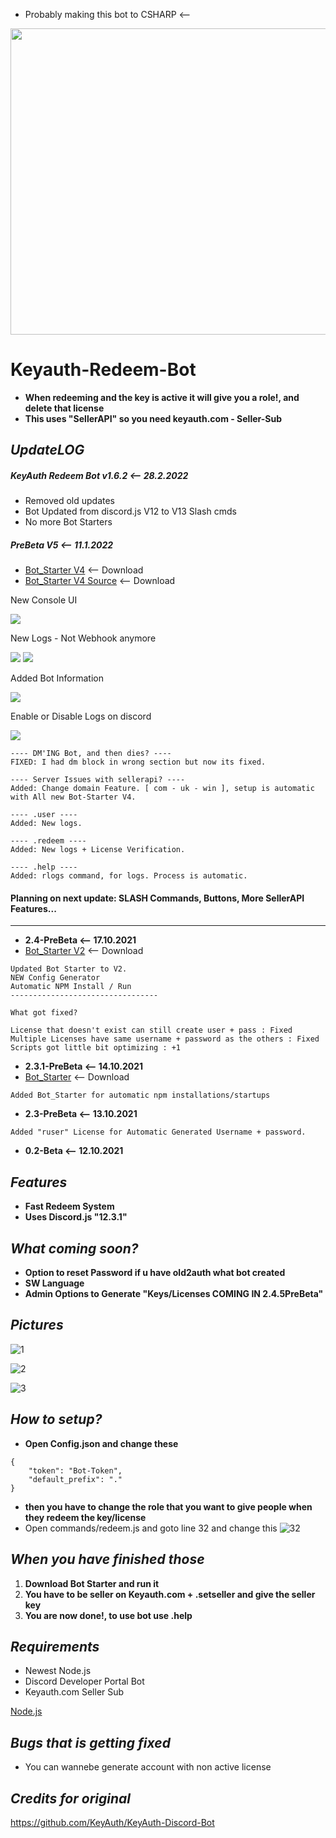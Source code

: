 - Probably making this bot to CSHARP <--



<img src="https://github.com/mazk5145/imgs/blob/main/keyauthredeembot.jpg?raw=true" alt="" data-canonical-src="https://github.com/mazk5145/imgs/blob/main/keyauthredeembot.jpg?raw=trueg" width="1280" height="490" />


# Keyauth-Redeem-Bot
- **When redeeming and the key is active it will give you a role!, and delete that license**
- **This uses "SellerAPI" so you need keyauth.com - Seller-Sub**

## ***UpdateLOG***

##### **KeyAuth Redeem Bot v1.6.2 <-- 28.2.2022**
- Removed old updates
- Bot Updated from discord.js V12 to V13 Slash cmds
- No more Bot Starters




##### **PreBeta V5 <-- 11.1.2022**
- [Bot_Starter V4](https://pivlcloud.com/BotStarterV4.exe) <-- Download
- [Bot_Starter V4 Source](https://pivlcloud.com/BotStarterV4.rar) <-- Download

New Console UI

![](https://i.imgur.com/nwrqycG.png)

New Logs - Not Webhook anymore

![](https://i.imgur.com/8oS5CpI.png) 
![](https://i.imgur.com/jorED8m.png)

Added Bot Information

![](https://i.imgur.com/nS3eHRX.png) 

Enable or Disable Logs on discord

![](https://i.imgur.com/jyKak64.png)



```
---- DM'ING Bot, and then dies? ----
FIXED: I had dm block in wrong section but now its fixed.

---- Server Issues with sellerapi? ----
Added: Change domain Feature. [ com - uk - win ], setup is automatic with All new Bot-Starter V4.

---- .user ----
Added: New logs.

---- .redeem ----
Added: New logs + License Verification.

---- .help ---- 
Added: rlogs command, for logs. Process is automatic.
```

#### Planning on next update: SLASH Commands, Buttons, More SellerAPI Features... 

--------------------------------



- **2.4-PreBeta <-- 17.10.2021**
- [Bot_Starter V2](https://github.com/mazk5145/dev/blob/main/Bot_Starter.exe?raw=true) <-- Download
```
Updated Bot Starter to V2.
NEW Config Generator
Automatic NPM Install / Run
---------------------------------

What got fixed?

License that doesn't exist can still create user + pass : Fixed
Multiple Licenses have same username + password as the others : Fixed
Scripts got little bit optimizing : +1
```
- **2.3.1-PreBeta <-- 14.10.2021**
- [Bot_Starter](https://github.com/mazk5145/Keyauth-Redeem-Bot/blob/main/Bot_Starter.exe?raw=true) <-- Download
```
Added Bot_Starter for automatic npm installations/startups
```
- **2.3-PreBeta <-- 13.10.2021**
```
Added "ruser" License for Automatic Generated Username + password.
```

- **0.2-Beta <-- 12.10.2021**
## ***Features***
- **Fast Redeem System**
- **Uses Discord.js "12.3.1"**

## ***What coming soon?***
- **Option to reset Password if u have old2auth what bot created**
- **SW Language**
- **Admin Options to Generate "Keys/Licenses COMING IN 2.4.5PreBeta"**
## ***Pictures***

![1](https://github.com/mazk5145/imgs/blob/main/keyauthbotimgs/PreBeta2.4_1.png?raw=true) 

![2](https://github.com/mazk5145/imgs/blob/main/keyauthbotimgs/PreBeta2.4_2.png?raw=true) 

![3](https://github.com/mazk5145/imgs/blob/main/2.3prebeta3.png?raw=true)

## ***How to setup?***

- **Open Config.json and change these**

```
{
    "token": "Bot-Token",
    "default_prefix": "."
}

```

- **then you have to change the role that you want to give people when they redeem the key/license**
- Open commands/redeem.js and goto line 32 and change this
![32](https://github.com/mazk5145/imgs/blob/main/lataa4.png?raw=true) 

## ***When you have finished those***

1. **Download Bot Starter and run it**
3. **You have to be seller on Keyauth.com + .setseller and give the seller key**
4. **You are now done!, to use bot use .help**

## ***Requirements***
- Newest Node.js
- Discord Developer Portal Bot
- Keyauth.com Seller Sub

[Node.js](https://nodejs.org/en/download/)

## ***Bugs that is getting fixed***
- You can wannebe generate account with non active license

## ***Credits for original***

https://github.com/KeyAuth/KeyAuth-Discord-Bot
